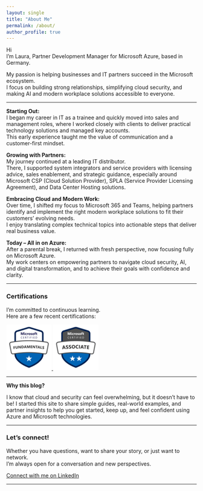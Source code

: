 ```yaml
---
layout: single
title: "About Me"
permalink: /about/
author_profile: true
---
```


Hi<br>
I’m Laura, Partner Development Manager for Microsoft Azure, based in Germany.

My passion is helping businesses and IT partners succeed in the Microsoft ecosystem.<br> 
I focus on building strong relationships, simplifying cloud security, and making AI and modern workplace solutions accessible to everyone.

---

**Starting Out:**  
I began my career in IT as a trainee and quickly moved into sales and management roles, where I worked closely with clients to deliver practical technology solutions and managed key accounts.<br> 
This early experience taught me the value of communication and a customer-first mindset.

**Growing with Partners:**  
My journey continued at a leading IT distributor.<br> 
There, I supported system integrators and service providers with licensing advice, sales enablement, and strategic guidance, especially around Microsoft CSP (Cloud Solution Provider), SPLA (Service Provider Licensing Agreement), and Data Center Hosting solutions.

**Embracing Cloud and Modern Work:**  
Over time, I shifted my focus to Microsoft 365 and Teams, helping partners identify and implement the right modern workplace solutions to fit their customers’ evolving needs.<br> 
I enjoy translating complex technical topics into actionable steps that deliver real business value.

**Today – All in on Azure:**  
After a parental break, I returned with fresh perspective, now focusing fully on Microsoft Azure.<br> 
My work centers on empowering partners to navigate cloud security, AI, and digital transformation, and to achieve their goals with confidence and clarity.

---

### Certifications


I’m committed to continuous learning.<br>
Here are a few recent certifications:

<a href="https://learn.microsoft.com/de-de/users/laura-2595/credentials/6ed65f3e147537c0" target="_blank">
  <img src="/assets/images/MS-900.png" alt="Microsoft 365 Certified: Fundamentals" width="120"/>
</a>
<a href="https://learn.microsoft.com/de-de/users/laura-2595/credentials/f0b59a8fa749b198" target="_blank">
  <img src="/assets/images/Ms-700.png" alt="Microsoft 365 Certified: Teams Administrator Associate" width="120"/>
</a>

---

**Why this blog?**  


I know that cloud and security can feel overwhelming, but it doesn’t have to be! I started this site to share simple guides, real-world examples, and partner insights to help you get started, keep up, and feel confident using Azure and Microsoft technologies.


---

### Let’s connect!


Whether you have questions, want to share your story, or just want to network. <br>
I’m always open for a conversation and new perspectives.

[Connect with me on LinkedIn](https://www.linkedin.com/in/laura-v%C3%B6lker-1885451b5/)

---

